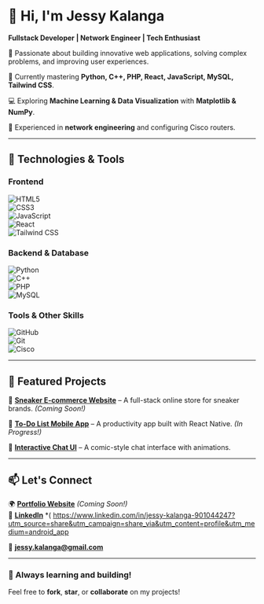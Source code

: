 # 👋 Hi, I'm Jessy Kalanga  

**Fullstack Developer | Network Engineer | Tech Enthusiast**  

🚀 Passionate about building innovative web applications, solving complex problems, and improving user experiences.  

🌱 Currently mastering **Python, C++, PHP, React, JavaScript, MySQL, Tailwind CSS**.  

💻 Exploring **Machine Learning & Data Visualization** with **Matplotlib & NumPy**.  

📡 Experienced in **network engineering** and configuring Cisco routers.  

---

## 🔧 Technologies & Tools  

### **Frontend**  
![HTML5](https://img.shields.io/badge/-HTML5-E34F26?style=flat&logo=html5&logoColor=white)  
![CSS3](https://img.shields.io/badge/-CSS3-1572B6?style=flat&logo=css3)  
![JavaScript](https://img.shields.io/badge/-JavaScript-F7DF1E?style=flat&logo=javascript&logoColor=black)  
![React](https://img.shields.io/badge/-React-61DAFB?style=flat&logo=react&logoColor=black)  
![Tailwind CSS](https://img.shields.io/badge/-TailwindCSS-38B2AC?style=flat&logo=tailwind-css&logoColor=white)  

### **Backend & Database**  
![Python](https://img.shields.io/badge/-Python-3776AB?style=flat&logo=python&logoColor=white)  
![C++](https://img.shields.io/badge/-C++-00599C?style=flat&logo=c%2B%2B&logoColor=white)  
![PHP](https://img.shields.io/badge/-PHP-777BB4?style=flat&logo=php&logoColor=white)  
![MySQL](https://img.shields.io/badge/-MySQL-4479A1?style=flat&logo=mysql&logoColor=white)  

### **Tools & Other Skills**  
![GitHub](https://img.shields.io/badge/-GitHub-181717?style=flat&logo=github)  
![Git](https://img.shields.io/badge/-Git-F05032?style=flat&logo=git&logoColor=white)  
![Cisco](https://img.shields.io/badge/-Cisco-1BA0D7?style=flat&logo=cisco)  

---

## 📌 Featured Projects  

🔹 [**Sneaker E-commerce Website**](#) – A full-stack online store for sneaker brands. *(Coming Soon!)*  

🔹 [**To-Do List Mobile App**](#) – A productivity app built with React Native. *(In Progress!)*  

🔹 [**Interactive Chat UI**](#) – A comic-style chat interface with animations.  

---

## 📫 Let's Connect  

🌍 [**Portfolio Website**](#) *(Coming Soon!)*  
💼 [**LinkedIn**](#) *(  https://www.linkedin.com/in/jessy-kalanga-901044247?utm_source=share&utm_campaign=share_via&utm_content=profile&utm_medium=android_app

📧 **jessy.kalanga@gmail.com**  

---

### 🚀 Always learning and building!  

Feel free to **fork**, **star**, or **collaborate** on my projects!